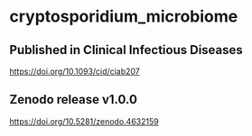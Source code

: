 # cryptosporidium_microbiome

## Published in Clinical Infectious Diseases
https://doi.org/10.1093/cid/ciab207

## Zenodo release v1.0.0
https://doi.org/10.5281/zenodo.4632159
